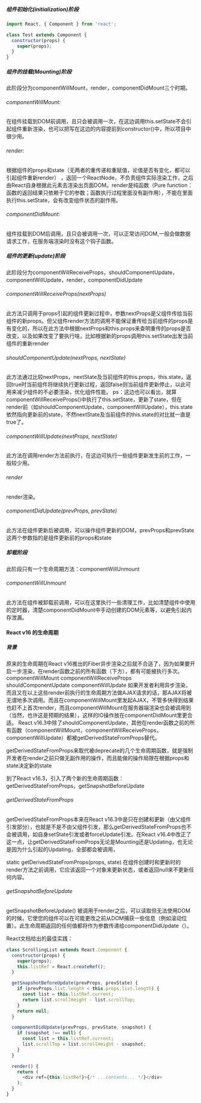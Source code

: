 ##### 组件初始化(initialization)阶段
```javascript
import React, { Component } from 'react';

class Test extends Component {
  constructor(props) {
    super(props);
  }
}
```

##### 组件的挂载(Mounting)阶段
此阶段分为componentWillMount，render，componentDidMount三个时期。

###### componentWillMount:

在组件挂载到DOM前调用，且只会被调用一次，在这边调用this.setState不会引起组件重新渲染，也可以把写在这边的内容提前到constructor()中，所以项目中很少用。

###### render:

根据组件的props和state（无两者的重传递和重赋值，论值是否有变化，都可以引起组件重新render） ，返回一个ReactNode，不负责组件实际渲染工作，之后由React自身根据此元素去渲染出页面DOM。render是纯函数（Pure function：函数的返回结果只依赖于它的参数；函数执行过程里面没有副作用），不能在里面执行this.setState，会有改变组件状态的副作用。

###### componentDidMount:
组件挂载到DOM后调用，且只会被调用一次，可以正常访问DOM,一般会做数据请求工作，在服务端渲染时没有这个钩子函数。

##### 组件的更新(update)阶段

此阶段分为componentWillReceiveProps，shouldComponentUpdate，componentWillUpdate，render，componentDidUpdate

###### componentWillReceiveProps(nextProps)

此方法只调用于props引起的组件更新过程中，参数nextProps是父组件传给当前组件的新props。但父组件render方法的调用不能保证重传给当前组件的props是有变化的，所以在此方法中根据nextProps和this.props来查明重传的props是否改变，以及如果改变了要执行啥，比如根据新的props调用this.setState出发当前组件的重新render

###### shouldComponentUpdate(nextProps, nextState)

此方法通过比较nextProps，nextState及当前组件的this.props，this.state，返回true时当前组件将继续执行更新过程，返回false则当前组件更新停止，以此可用来减少组件的不必要渲染，优化组件性能。
ps：这边也可以看出，就算componentWillReceiveProps()中执行了this.setState，更新了state，但在render前（如shouldComponentUpdate，componentWillUpdate），this.state依然指向更新前的state，不然nextState及当前组件的this.state的对比就一直是true了。

###### componentWillUpdate(nextProps, nextState)

此方法在调用render方法前执行，在这边可执行一些组件更新发生前的工作，一般较少用。

###### render

render渲染。

###### componentDidUpdate(prevProps, prevState)

此方法在组件更新后被调用，可以操作组件更新的DOM，prevProps和prevState这两个参数指的是组件更新前的props和state


##### 卸载阶段


此阶段只有一个生命周期方法：componentWillUnmount

###### componentWillUnmount

此方法在组件被卸载前调用，可以在这里执行一些清理工作，比如清楚组件中使用的定时器，清楚componentDidMount中手动创建的DOM元素等，以避免引起内存泄漏。

#### React v16 的生命周期


##### 背景
原来的生命周期在React v16推出的Fiber异步渲染之后就不合适了，因为如果要开启一步渲染，在render函数之前的所有函数（下方），都有可能被执行多次。
	componentWillMount
	componentWillReceiveProps
	shouldComponentUpdate
	componentWillUpdate
如果开发者利用异步渲染，而且又在以上这些render前执行的生命周期方法做AJAX请求的话，那AJAX将被无谓地多次调用。而且在componentWillMount里发起AJAX，不管多快得到结果也赶不上首次render，而且componentWillMount在服务器端渲染也会被调用到（当然，也许这是预期的结果），这样的IO操作放在componentDidMount里更合适。
React v16.3中除了shouldComponentUpdate，其他在render函数之前的所有函数（componentWillMount，componentWillReceiveProps，componentWillUpdate）都被getDerivedStateFromProps替代。

getDerivedStateFromProps来取代被deprecate的几个生命周期函数，就是强制开发者在render之前只做无副作用的操作，而且能做的操作局限在根据props和state决定新的state


到了React v16.3，引入了两个新的生命周期函数：getDerivedStateFromProps，getSnapshotBeforeUpdate

###### getDerivedStateFromProps
getDerivedStateFromProps本来在React v16.3中是只在创建和更新（由父组件引发部分），也就是不是不由父组件引发，那么getDerivedStateFromProps也不会被调用，如自身setState引发或者forceUpdate引发。在React v16.4中改正了这一点，让getDerivedStateFromProps无论是Mounting还是Updating，也无论是因为什么引起的Updating，全部都会被调用，


static getDerivedStateFromProps(props, state) 在组件创建时和更新时的render方法之前调用，它应该返回一个对象来更新状态，或者返回null来不更新任何内容。

###### getSnapshotBeforeUpdate
getSnapshotBeforeUpdate() 被调用于render之后，可以读取但无法使用DOM的时候。它使您的组件可以在可能更改之前从DOM捕获一些信息（例如滚动位置）。此生命周期返回的任何值都将作为参数传递给componentDidUpdate（）。


React文档给出的最佳实践：
```javascript
class ScrollingList extends React.Component {
  constructor(props) {
    super(props);
    this.listRef = React.createRef();
  }

  getSnapshotBeforeUpdate(prevProps, prevState) {
    if (prevProps.list.length < this.props.list.length) {
      const list = this.listRef.current;
      return list.scrollHeight - list.scrollTop;
    }
    return null;
  }

  componentDidUpdate(prevProps, prevState, snapshot) {
    if (snapshot !== null) {
      const list = this.listRef.current;
      list.scrollTop = list.scrollHeight - snapshot;
    }
  }

  render() {
    return (
      <div ref={this.listRef}>{/* ...contents... */}</div>
    );
  }
}